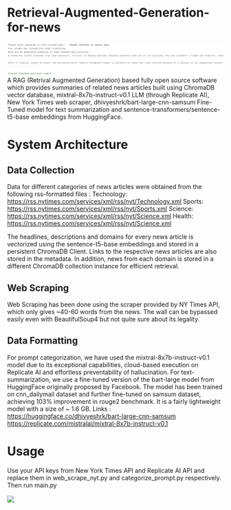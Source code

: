 # Retrieval-Augmented-Generation-for-news
![img.png](assets/img.png)
A RAG (Retrival Augmented Generation) based fully open source software which provides summaries of related news
articles built using ChromaDB vector database, mixtral-8x7b-instruct-v0.1 LLM (through Replicate AI), New York Times web scraper, dhivyeshrk/bart-large-cnn-samsum Fine-Tuned model for text summarization and sentence-transformers/sentence-t5-base embeddings from HuggingFace.

# System Architecture
## Data Collection 
Data for different categories of news articles were obtained from the following rss-formatted files : 
Technology:  https://rss.nytimes.com/services/xml/rss/nyt/Technology.xml
Sports:  https://rss.nytimes.com/services/xml/rss/nyt/Sports.xml
Science:  https://rss.nytimes.com/services/xml/rss/nyt/Science.xml
Health:  https://rss.nytimes.com/services/xml/rss/nyt/Science.xml

The headlines, descriptions and domains for every news article is vectorized using the sentence-t5-base embeddings and stored in a persistent ChromaDB Client. Links to the respective news articles are also stored in the metadata. In addition, news from each domain is stored in a different ChromaDB collection instance for efficient retrieval. 

## Web Scraping 
Web Scraping has been done using the scraper provided by NY Times API, which only gives ~40-60 words from the news. The wall can be bypassed easily even with BeautifulSoup4 but not quite sure about its legality.

## Data Formatting
For prompt categorization, we have used the mixtral-8x7b-instruct-v0.1 model due to its exceptional capabilities, cloud-based execution on Replicate AI and effortless preventability of hallucination. For text-summarization, we use a fine-tuned version of the bart-large model from HuggingFace originally proposed by Facebook. The model has been trained on cnn_dailymail dataset and further fine-tuned on samsum dataset, achieving 103% improvement in rouge2 benchmark. It is a fairly lightweight model with a size of ~ 1.6 GB.
Links : 
https://huggingface.co/dhivyeshrk/bart-large-cnn-samsum
https://replicate.com/mistralai/mixtral-8x7b-instruct-v0.1

# Usage 
Use your API keys from New York Times API and Replicate AI API and replace them in web_scrape_nyt.py and categorize_prompt.py respectively. 
Then run main.py

<a href="https://user-images.githubusercontent.com/74038190/213866269-5d00981c-7c98-46d7-8a8e-16f462f15227.gif" target="blank">
<img align="center" src="https://user-images.githubusercontent.com/74038190/213866269-5d00981c-7c98-46d7-8a8e-16f462f15227.gif" height="100" /></a>
